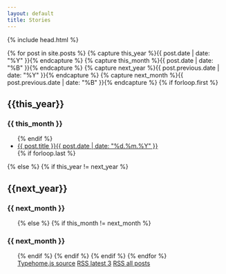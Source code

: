 ```yaml
---
layout: default
title: Stories
---
```

{% include head.html %}

{% for post in site.posts  %}
  {% capture this_year %}{{ post.date | date: "%Y" }}{% endcapture %}
  {% capture this_month %}{{ post.date | date: "%B" }}{% endcapture %}
  {% capture next_year %}{{ post.previous.date | date: "%Y" }}{% endcapture %}
  {% capture next_month %}{{ post.previous.date | date: "%B" }}{% endcapture %}
  {% if forloop.first %}
  <h2 id="{{ this_year }}-ref">{{this_year}}</h2>
  <h3 id="{{ this_year }}-{{ this_month }}-ref">{{ this_month }}</h3>
  <ul>
  {% endif %}
  <li><a rel="noopener noreferrer nofollow" target="_blank" href="https://server.makestories.io/preview/{{ post.storyid }}/">{{ post.title }}<span class="badge badge-secondary ml-1">{{ post.date | date: "%d.%m.%Y" }}</span></a></li>
  {% if forloop.last %}
  </ul>
  {% else %}
  {% if this_year != next_year %}
  </ul>
  <h2 id="{{ next_year }}-ref">{{next_year}}</h2>
  <h3 id="{{ next_year }}-{{ next_month }}-ref">{{ next_month }}</h3>
  <ul>
  {% else %}    
  {% if this_month != next_month %}
  </ul>
  <h3 id="{{ this_year }}-{{ next_month }}-ref">{{ next_month }}</h3>
  <ul>
  {% endif %}
  {% endif %}
{% endif %}
{% endfor %}

<div class="fixed-bottom bg-dark text-white">
  <a class="btn btn-dark" href="https://nobodymr.github.io/stories_feed/assets/typehome.js" target="_blank" rel="noopener noreferrer nofollow">Typehome.js source</a>
  <a class="btn btn-dark" href="https://nobodymr.github.io/stories_feed/feed.xml" target="_blank" rel="noopener noreferrer nofollow">RSS latest 3</a>
    <a class="btn btn-dark" href="https://nobodymr.github.io/stories_feed/allfeeds.xml" target="_blank" rel="noopener noreferrer nofollow">RSS all posts</a>
</div>
